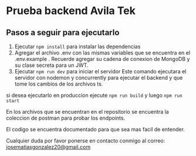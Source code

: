 # Prueba backend Avila Tek

## Pasos a seguir para ejecutarlo

1. Ejecutar `npm install` para instalar las dependencias
2. Agregar el archivo .env con las mismas variables que se encuentra en el .env.example .
    Recuerde agregar su cadena de conexion de MongoDB y su clase secreta para un JWT.
3. Ejecutar `npm run dev` para iniciar el servidor
    Este comando ejecutara el servidor con nodemon y concurrently para ejecutar  el backend y que tome 
    los cambios de los archivos ts.

si desea ejecutarlo en produccion ejecute `npm run build` y luego `npm run start`


En los archivos que se encuentran en el repositorio se encuentra la coleccion de postman para probar los endpoints.

El codigo se encuentra documentado para que sea mas facil de entender.

Cualquier duda por favor ponerse en contacto conmigo al correo: josematiasgonzalez20@gmail.com
